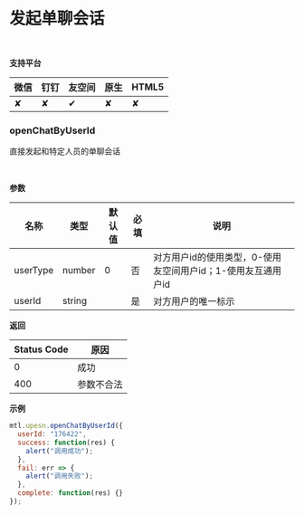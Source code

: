 # 发起单聊会话

<br>

**支持平台**

| **微信** | **钉钉** | **友空间** | **原生** | **HTML5** |
| :--- | :--- | :--- | :--- | :--- |
| ✘ | ✘ | ✔︎ | ✘ | ✘ |

<a name="MTL_upesnOpenChatByUserId" class="anchor"></a>
### openChatByUserId
直接发起和特定人员的单聊会话

<br>

**参数**

| 名称 | 类型 | 默认值 | 必填 | 说明 |
| --- | --- | --- | --- | --- |
| userType | number | 0 | 否 | 对方用户id的使用类型，0-使用友空间用户id；1-使用友互通用户id |
| userId | string |  | 是 | 对方用户的唯一标示 |


**返回**

| Status Code | 原因 |
| --- | --- |
| 0 | 成功 |
| 400 | 参数不合法 |


**示例**
```javascript
mtl.upesn.openChatByUserId({
  userId: "176422",
  success: function(res) {
    alert("调用成功");
  },
  fail: err => {
    alert("调用失败");
  },
  complete: function(res) {}
});
```
